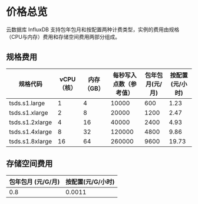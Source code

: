 # 价格总览

云数据库 InfluxDB 支持包年包月和按配置两种计费类型，实例的费用由规格（CPU与内存）费用和存储空间费用两部分组成。

## 规格费用

| 规格代码        | vCPU（核） | 内存（GB） | 每秒写入点数（参考值） | 包年包月(元/月) |    按配置(元/小时)|
| --------------- | ---------- | ---------- | ---------------------- | --------------- | ---- |
| tsds.s1.large   | 1          | 4          | 10000                  | 600      | 1.23 |
| tsds.s1.xlarge  | 2          | 8          | 20000                  | 1200     | 2.47 |
| tsds.s1.2xlarge | 4          | 16         | 40000                  | 2400     | 4.93 |
| tsds.s1.4xlarge | 8          | 32         | 120000                 | 4800            | 9.86 |
| tsds.s1.8xlarge | 16         | 64         | 260000                 | 9600     | 19.73 |


## 存储空间费用

| 包年包月 (元/G/月) | 按配置(元/G/小时) |
| ------------------ | ----------------- |
| 0.8                | 0.0011            |
